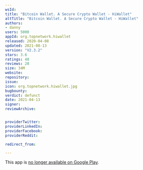```yaml
---
wsId:
title: "Bitcoin Wallet. A Secure Crypto Wallet - HiWallet"
altTitle: "Bitcoin Wallet. A Secure Crypto Wallet - HiWallet"
authors:
- danny
users: 5000
appId: org.topnetwork.hiwallet
released: 2020-04-08
updated: 2021-08-13
version: "V2.3.2"
stars: 3.6
ratings: 48
reviews: 28
size: 34M
website:
repository:
issue:
icon: org.topnetwork.hiwallet.jpg
bugbounty:
verdict: defunct
date: 2021-04-13
signer:
reviewArchive:


providerTwitter:
providerLinkedIn:
providerFacebook:
providerReddit:

redirect_from:

---
```

This app is [no longer available on Google Play](https://twitter.com/BitcoinWalletz/status/1455020830358790145).
